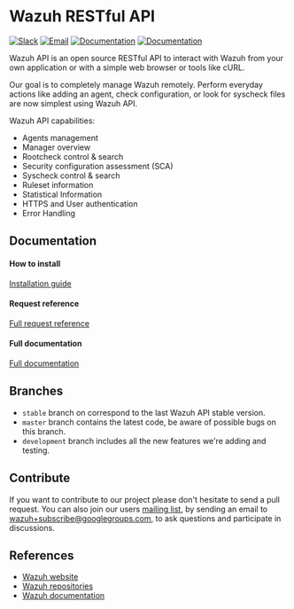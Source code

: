 # Wazuh RESTful API

[![Slack](https://img.shields.io/badge/slack-join-blue.svg)](https://wazuh.com/community/join-us-on-slack/)
[![Email](https://img.shields.io/badge/email-join-blue.svg)](https://groups.google.com/forum/#!forum/wazuh)
[![Documentation](https://img.shields.io/badge/docs-view-green.svg)](https://documentation.wazuh.com)
[![Documentation](https://img.shields.io/badge/web-view-green.svg)](https://wazuh.com)

Wazuh API is an open source RESTful API to interact with Wazuh from your own application or with a simple web browser or tools like cURL.

Our goal is to completely manage Wazuh remotely. Perform everyday actions like adding an agent, check configuration, or look for syscheck files are now simplest using Wazuh API.

Wazuh API capabilities:

- Agents management
- Manager overview
- Rootcheck control & search
- Security configuration assessment (SCA)
- Syscheck control & search
- Ruleset information
- Statistical Information
- HTTPS and User authentication
- Error Handling

## Documentation

#### How to install

[Installation guide](https://documentation.wazuh.com/current/installation-guide/installing-wazuh-server/index.html)

#### Request reference

[Full request reference](https://documentation.wazuh.com/current/user-manual/api/reference.html#request-list)

#### Full documentation

[Full documentation](https://documentation.wazuh.com/current/user-manual/api/index.html)

## Branches

* `stable` branch on correspond to the last Wazuh API stable version.
* `master` branch contains the latest code, be aware of possible bugs on this branch.
* `development` branch includes all the new features we're adding and testing.

## Contribute

If you want to contribute to our project please don't hesitate to send a pull request. You can also join our users [mailing list](https://groups.google.com/d/forum/wazuh), by sending an email to [wazuh+subscribe@googlegroups.com](mailto:wazuh+subscribe@googlegroups.com), to ask questions and participate in discussions.


## References

* [Wazuh website](http://wazuh.com)
* [Wazuh repositories](http://github.com/wazuh)
* [Wazuh documentation](http://documentation.wazuh.com)
